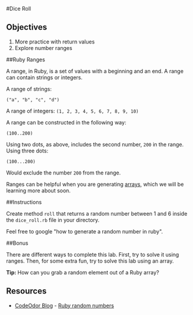 #Dice Roll

## Objectives
1. More practice with return values
2. Explore number ranges

##Ruby Ranges

A range, in Ruby, is a set of values with a beginning and an end. A range can contain strings or integers. 

A range of strings: 

`("a", "b", "c", "d")`

A range of integers: 
`(1, 2, 3, 4, 5, 6, 7, 8, 9, 10)`

A range can be constructed in the following way:

`(100..200)`

Using two dots, as above, includes the second number, `200` in the range. Using three dots:

`(100...200)`

Would exclude the number `200` from the range. 

Ranges can be helpful when you are generating [arrays](http://ruby-doc.org/core-2.2.0/Array.html), which we will be learning more about soon.  

##Instructions 

Create method `roll` that returns a random number between 1 and 6 inside the `dice_roll.rb` file in your directory.

Feel free to google "how to generate a random number in ruby".


##Bonus

There are different ways to complete this lab. First, try to solve it using ranges. Then, for some extra fun, try to solve this lab using an array. 

**Tip:** How can you grab a random element out of a Ruby array? 

## Resources
* [CodeOdor Blog](http://www.codeodor.com/) - [Ruby random numbers](http://www.codeodor.com/index.cfm/2007/3/25/Ruby-random-numbers/1042)
